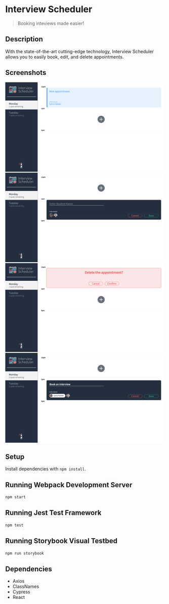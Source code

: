 # Interview Scheduler

> Booking inteviews made easier!

## Description
With the state-of-the-art cutting-edge technology, Interview Scheduler allows you to easily book, edit, and delete appointments.

## Screenshots
![Screenshot1](https://github.com/mozeezy/scheduler/blob/master/public/images/appointment-booking.png?raw=true)
![Screenshot2](https://github.com/mozeezy/scheduler/blob/master/public/images/appointment-form.png?raw=true)
![Screenshot3](https://github.com/mozeezy/scheduler/blob/master/public/images/deleting-appointment.png?raw=true)
![Screenshot4](https://github.com/mozeezy/scheduler/blob/master/public/images/form-fill.png?raw=true)

## Setup

Install dependencies with `npm install`.

## Running Webpack Development Server

```sh
npm start
```

## Running Jest Test Framework

```sh
npm test
```

## Running Storybook Visual Testbed

```sh
npm run storybook
```

## Dependencies

- Axios
- ClassNames
- Cypress
- React
